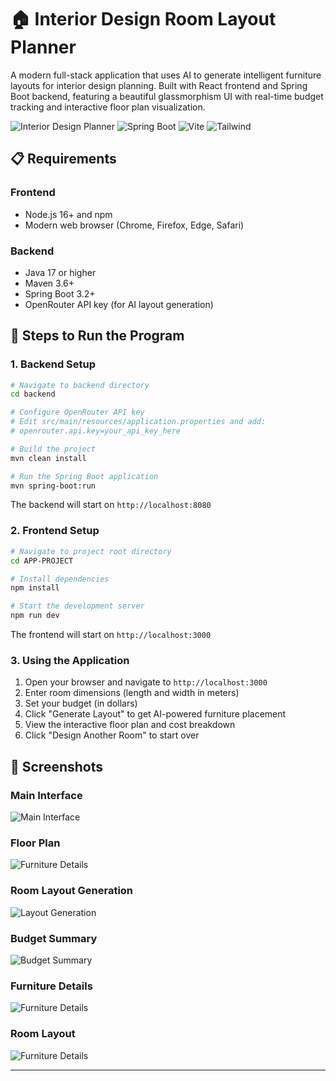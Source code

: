 # 🏠 Interior Design Room Layout Planner

A modern full-stack application that uses AI to generate intelligent furniture layouts for interior design planning. Built with React frontend and Spring Boot backend, featuring a beautiful glassmorphism UI with real-time budget tracking and interactive floor plan visualization.

![Interior Design Planner](https://img.shields.io/badge/React-18.2-blue) ![Spring Boot](https://img.shields.io/badge/Spring%20Boot-3.2-green) ![Vite](https://img.shields.io/badge/Vite-5.0-purple) ![Tailwind](https://img.shields.io/badge/Tailwind-3.4-cyan)

## 📋 Requirements

### Frontend
- Node.js 16+ and npm
- Modern web browser (Chrome, Firefox, Edge, Safari)

### Backend
- Java 17 or higher
- Maven 3.6+
- Spring Boot 3.2+
- OpenRouter API key (for AI layout generation)

## 🚀 Steps to Run the Program

### 1. Backend Setup

```bash
# Navigate to backend directory
cd backend

# Configure OpenRouter API key
# Edit src/main/resources/application.properties and add:
# openrouter.api.key=your_api_key_here

# Build the project
mvn clean install

# Run the Spring Boot application
mvn spring-boot:run
```

The backend will start on `http://localhost:8080`

### 2. Frontend Setup

```bash
# Navigate to project root directory
cd APP-PROJECT

# Install dependencies
npm install

# Start the development server
npm run dev
```

The frontend will start on `http://localhost:3000`

### 3. Using the Application

1. Open your browser and navigate to `http://localhost:3000`
2. Enter room dimensions (length and width in meters)
3. Set your budget (in dollars)
4. Click "Generate Layout" to get AI-powered furniture placement
5. View the interactive floor plan and cost breakdown
6. Click "Design Another Room" to start over

## 📸 Screenshots

### Main Interface
![Main Interface](screenshot/Home.png)

### Floor Plan
![Furniture Details](screenshot/FloorPlan.png)

### Room Layout Generation
![Layout Generation](screenshot/Loading.png)

### Budget Summary
![Budget Summary](screenshot/CostSummary.png)

### Furniture Details
![Furniture Details](screenshot/FurnitureDetails.png)

### Room Layout
![Furniture Details](screenshot/roomLayout.png)

---
